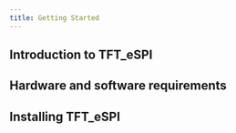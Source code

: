 ```yaml
---
title: Getting Started
---
```


## Introduction to TFT_eSPI

## Hardware and software requirements

## Installing TFT_eSPI
